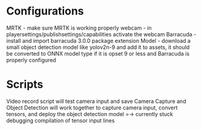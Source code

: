 # Configurations
MRTK - make sure MRTK is working properly
webcam - in playersettings/publishsettings/capabilities activate the webcam
Barracuda - install and import barracuda 3.0.0 package extension
Model - download a small object detection model like yolov2n-9 and add it to assets, it should be converted to ONNX model type if it is opset 9 or less and Barracuda is properly configured

# Scripts
Video record script will test camera input and save
Camera Capture and Object Detection will work together to capture camera input, convert tensors, and deploy the object detection model =-> currently stuck debugging compilation of tensor input lines
